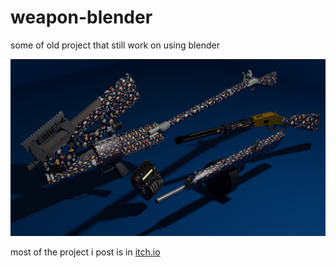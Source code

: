 # weapon-blender
some of old project that still work on using blender

![](Event.png)

most of the project i post is in [itch.io](https://axogm.itch.io/)
